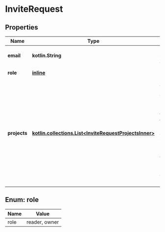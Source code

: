 
# InviteRequest

## Properties
| Name | Type | Description | Notes |
| ------------ | ------------- | ------------- | ------------- |
| **email** | **kotlin.String** | Send an email to this address |  |
| **role** | [**inline**](#Role) | &#x60;owner&#x60; or &#x60;reader&#x60; |  |
| **projects** | [**kotlin.collections.List&lt;InviteRequestProjectsInner&gt;**](InviteRequestProjectsInner.md) | An array of projects to which membership is granted at the same time the org invite is accepted. If omitted, the user will be invited to the default project for compatibility with legacy behavior. |  [optional] |


<a id="Role"></a>
## Enum: role
| Name | Value |
| ---- | ----- |
| role | reader, owner |



